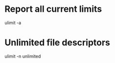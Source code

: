 Report all current limits
=========================

ulimit -a

Unlimited file descriptors
==========================

ulimit -n unlimited
